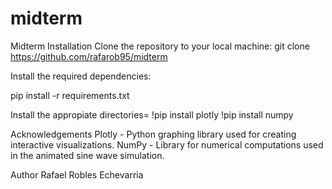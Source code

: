 # midterm
Midterm
Installation
Clone the repository to your local machine:
git clone https://github.com/rafarob95/midterm

Install the required dependencies:

pip install -r requirements.txt

Install the appropiate directories=
!pip install plotly
!pip install numpy

Acknowledgements
Plotly - Python graphing library used for creating interactive visualizations.
NumPy - Library for numerical computations used in the animated sine wave simulation.


Author
Rafael Robles Echevarria
